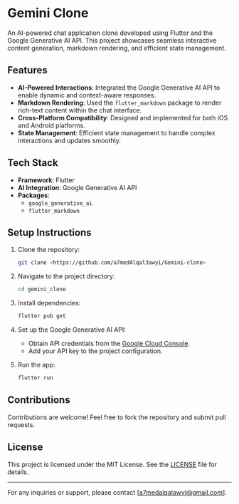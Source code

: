 # Gemini Clone

An AI-powered chat application clone developed using Flutter and the Google Generative AI API. This project showcases seamless interactive content generation, markdown rendering, and efficient state management.

## Features

- **AI-Powered Interactions**: Integrated the Google Generative AI API to enable dynamic and context-aware responses.
- **Markdown Rendering**: Used the `flutter_markdown` package to render rich-text content within the chat interface.
- **Cross-Platform Compatibility**: Designed and implemented for both iOS and Android platforms.
- **State Management**: Efficient state management to handle complex interactions and updates smoothly.

## Tech Stack

- **Framework**: Flutter
- **AI Integration**: Google Generative AI API
- **Packages**: 
  - `google_generative_ai`
  - `flutter_markdown`

## Setup Instructions

1. Clone the repository:
   ```bash
   git clone <https://github.com/a7medAlqal3awyi/Gemini-clone>
   ```

2. Navigate to the project directory:
   ```bash
   cd gemini_clone
   ```

3. Install dependencies:
   ```bash
   flutter pub get
   ```

4. Set up the Google Generative AI API:
   - Obtain API credentials from the [Google Cloud Console](https://console.cloud.google.com/).
   - Add your API key to the project configuration.

5. Run the app:
   ```bash
   flutter run
   ```




## Contributions

Contributions are welcome! Feel free to fork the repository and submit pull requests.

## License

This project is licensed under the MIT License. See the [LICENSE](LICENSE) file for details.

---

For any inquiries or support, please contact [a7medalqalawyi@gmail.com].
